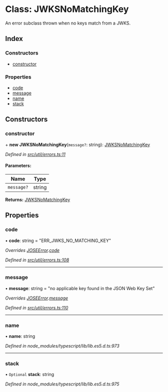 # Class: JWKSNoMatchingKey

An error subclass thrown when no keys match from a JWKS.

## Index

### Constructors

* [constructor](_util_errors_.jwksnomatchingkey.md#constructor)

### Properties

* [code](_util_errors_.jwksnomatchingkey.md#code)
* [message](_util_errors_.jwksnomatchingkey.md#message)
* [name](_util_errors_.jwksnomatchingkey.md#name)
* [stack](_util_errors_.jwksnomatchingkey.md#stack)

## Constructors

### constructor

\+ **new JWKSNoMatchingKey**(`message?`: string): [JWKSNoMatchingKey](_util_errors_.jwksnomatchingkey.md)

*Defined in [src/util/errors.ts:11](https://github.com/panva/jose/blob/v3.7.1/src/util/errors.ts#L11)*

#### Parameters:

Name | Type |
------ | ------ |
`message?` | string |

**Returns:** [JWKSNoMatchingKey](_util_errors_.jwksnomatchingkey.md)

## Properties

### code

•  **code**: string = "ERR\_JWKS\_NO\_MATCHING\_KEY"

*Overrides [JOSEError](_util_errors_.joseerror.md).[code](_util_errors_.joseerror.md#code)*

*Defined in [src/util/errors.ts:108](https://github.com/panva/jose/blob/v3.7.1/src/util/errors.ts#L108)*

___

### message

•  **message**: string = "no applicable key found in the JSON Web Key Set"

*Overrides [JOSEError](_util_errors_.joseerror.md).[message](_util_errors_.joseerror.md#message)*

*Defined in [src/util/errors.ts:110](https://github.com/panva/jose/blob/v3.7.1/src/util/errors.ts#L110)*

___

### name

•  **name**: string

*Defined in node_modules/typescript/lib/lib.es5.d.ts:973*

___

### stack

• `Optional` **stack**: string

*Defined in node_modules/typescript/lib/lib.es5.d.ts:975*
